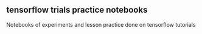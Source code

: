 ## tensorflow trials practice notebooks
Notebooks of experiments and lesson practice done on tensorflow tutorials

